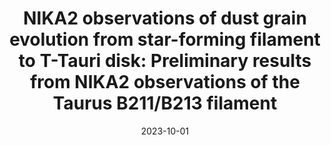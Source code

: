---
title: "NIKA2 observations of dust grain evolution from star-forming filament to T-Tauri disk: Preliminary results from NIKA2 observations of the Taurus B211/B213 filament"
collection: "publications"
category: "co_papers"
permalink: /publications/2023arXiv231016526N
link: https://ui.adsabs.harvard.edu/abs/2023arXiv231016526N/abstract
date: 2023-10-01
venue: "arXiv e-prints"
citation: "Nguyen-Luong, Q., Adam, R., Ade, P., et al. (2023), arXiv e-prints, arXiv:2310.16526."
---